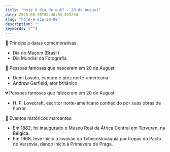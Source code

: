 ```yaml
---
title: "Hoje é dia de quê? - 20 de August"
date: 2025-08-20T03:40:05.025294
slug: "hoje-e-dia-20-08"
description: ""
keywords: [""]
---
```


🎉 Principais datas comemorativas:

- Dia do Maçom (Brasil)
- Dia Mundial da Fotografia

🎈 Pessoas famosas que nasceram em 20 de August:

- Demi Lovato, cantora e atriz norte-americana
- Andrew Garfield, ator britânico

💔 Pessoas famosas que faleceram em 20 de August:

- H. P. Lovecraft, escritor norte-americano conhecido por suas obras de horror

📰 Eventos históricos marcantes:

- Em 1882, foi inaugurado o Museu Real da África Central em Tervuren, na Bélgica.
- Em 1968, teve início a invasão da Tchecoslováquia por tropas do Pacto de Varsóvia, dando início à Primavera de Praga.